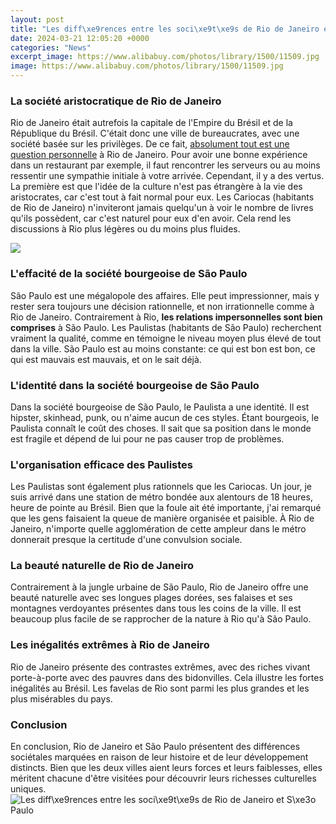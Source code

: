 ```yaml
---
layout: post
title: "Les diff\xe9rences entre les soci\xe9t\xe9s de Rio de Janeiro et S\xe3o Paulo"
date: 2024-03-21 12:05:20 +0000
categories: "News"
excerpt_image: https://www.alibabuy.com/photos/library/1500/11509.jpg
image: https://www.alibabuy.com/photos/library/1500/11509.jpg
---
```


### La société aristocratique de Rio de Janeiro
Rio de Janeiro était autrefois la capitale de l'Empire du Brésil et de la République du Brésil. C'était donc une ville de bureaucrates, avec une société basée sur les privilèges. De ce fait, [absolument tout est une question personnelle](https://logurl.github.io/2024-01-10-u675c-u62dc-u4e4b-u65c5/) à Rio de Janeiro. Pour avoir une bonne expérience dans un restaurant par exemple, il faut rencontrer les serveurs ou au moins ressentir une sympathie initiale à votre arrivée. Cependant, il y a des vertus. La première est que l'idée de la culture n'est pas étrangère à la vie des aristocrates, car c'est tout à fait normal pour eux. Les Cariocas (habitants de Rio de Janeiro) n'inviteront jamais quelqu'un à voir le nombre de livres qu'ils possèdent, car c'est naturel pour eux d'en avoir. Cela rend les discussions à Rio plus légères ou du moins plus fluides.  

![](http://www.alibabuy.com/photos/guides/villes/11270/910a16e90c318cd2c493846524deb3cf.JPG)
### L'effacité de la société bourgeoise de São Paulo 
São Paulo est une mégalopole des affaires. Elle peut impressionner, mais y rester sera toujours une décision rationnelle, et non irrationnelle comme à Rio de Janeiro. Contrairement à Rio, **les relations impersonnelles sont bien comprises** à São Paulo. Les Paulistas (habitants de São Paulo) recherchent vraiment la qualité, comme en témoigne le niveau moyen plus élevé de tout dans la ville. São Paulo est au moins constante: ce qui est bon est bon, ce qui est mauvais est mauvais, et on le sait déjà. 
### L'identité dans la société bourgeoise de São Paulo
Dans la société bourgeoise de São Paulo, le Paulista a une identité. Il est hipster, skinhead, punk, ou n'aime aucun de ces styles. Étant bourgeois, le Paulista connaît le coût des choses. Il sait que sa position dans le monde est fragile et dépend de lui pour ne pas causer trop de problèmes. 
### L'organisation efficace des Paulistes
Les Paulistas sont également plus rationnels que les Cariocas. Un jour, je suis arrivé dans une station de métro bondée aux alentours de 18 heures, heure de pointe au Brésil. Bien que la foule ait été importante, j'ai remarqué que les gens faisaient la queue de manière organisée et paisible. À Rio de Janeiro, n'importe quelle agglomération de cette ampleur dans le métro donnerait presque la certitude d'une convulsion sociale.
### La beauté naturelle de Rio de Janeiro 
Contrairement à la jungle urbaine de São Paulo, Rio de Janeiro offre une beauté naturelle avec ses longues plages dorées, ses falaises et ses montagnes verdoyantes présentes dans tous les coins de la ville. Il est beaucoup plus facile de se rapprocher de la nature à Rio qu'à São Paulo.
### Les inégalités extrêmes à Rio de Janeiro
Rio de Janeiro présente des contrastes extrêmes, avec des riches vivant porte-à-porte avec des pauvres dans des bidonvilles. Cela illustre les fortes inégalités au Brésil. Les favelas de Rio sont parmi les plus grandes et les plus misérables du pays.
### Conclusion 
En conclusion, Rio de Janeiro et São Paulo présentent des différences sociétales marquées en raison de leur histoire et de leur développement distincts. Bien que les deux villes aient leurs forces et leurs faiblesses, elles méritent chacune d'être visitées pour découvrir leurs richesses culturelles uniques.
![Les diff\xe9rences entre les soci\xe9t\xe9s de Rio de Janeiro et S\xe3o Paulo](https://www.alibabuy.com/photos/library/1500/11509.jpg)